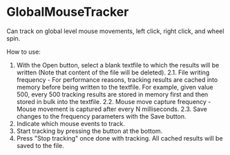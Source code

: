 # GlobalMouseTracker

Can track on global level mouse movements, left click, right click, and wheel spin.

How to use:
1. With the Open button, select a blank textfile to which the results will be written (Note that content of the file will be deleted).
2.1. File writing frequency - For performance reasons, tracking results are cached into memory before being written to the textfile. For example, given value 500, every 500 tracking results are stored in memory first and then stored in bulk into the textfile.
2.2. Mouse move capture frequency - Mouse movement is captured after every N milliseconds.
2.3. Save changes to the frequency parameters with the Save button. 
3. Indicate which mouse events to track.
4. Start tracking by pressing the button at the bottom.
5. Press "Stop tracking" once done with tracking. All cached results will be saved to the file.
 
